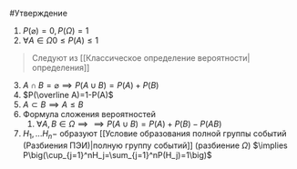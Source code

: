 #Утверждение 
1. $P(\varnothing)=0, P(\Omega)=1$
2. $\forall A\in \Omega 0\leq P(A)\leq1$
> Следуют из [[Классическое определение вероятности|определения]]
3. $A\cap B=\varnothing\implies P(A\cup B)=P(A)+P(B)$
4. $P(\overline A)=1-P(A)$
5. $A\subset B\implies A\leq B$
6. Формула сложения вероятностей
	1. $\forall A, B\in\Omega\implies \implies P(A\cup B)=P(A)+P(B)-P(AB)$
7. $H_1,...H_n -$ образуют [[Условие образования полной группы событий (Разбиения ПЭИ)|полную группу событий]] (разбиение $\Omega$) $\implies P\big(\cup_{j=1}^nH_j=\sum_{j=1}^nP(H_j)=1\big)$
